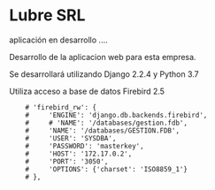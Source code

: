 # Lubre SRL
aplicación en desarrollo ....

Desarrollo de la aplicacion web para esta empresa.

Se desarrollará utilizando Django 2.2.4 y Python 3.7

Utiliza acceso a base de datos Firebird 2.5

```
    # 'firebird_rw': {
    #     'ENGINE': 'django.db.backends.firebird',
    #     # 'NAME': '/databases/gestion.fdb',
    #     'NAME': '/databases/GESTION.FDB',
    #     'USER': 'SYSDBA',
    #     'PASSWORD': 'masterkey',
    #     'HOST': '172.17.0.2',
    #     'PORT': '3050',
    #     'OPTIONS': {'charset': 'ISO8859_1'}
    # },
```
